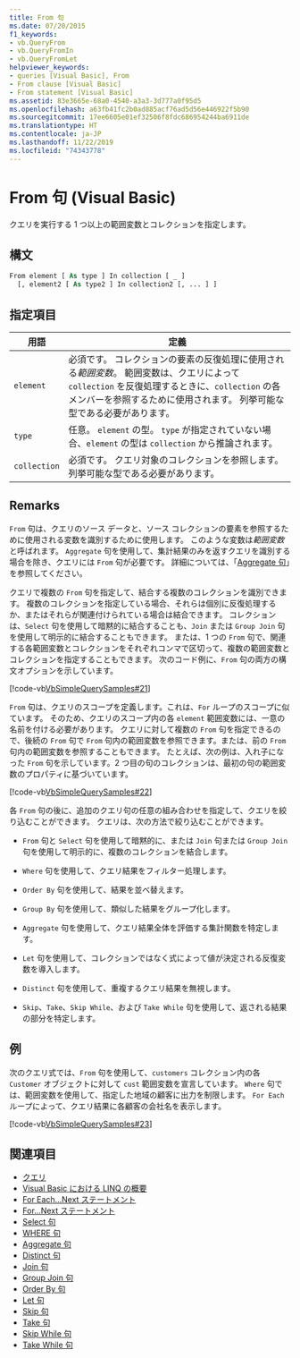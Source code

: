```yaml
---
title: From 句
ms.date: 07/20/2015
f1_keywords:
- vb.QueryFrom
- vb.QueryFromIn
- vb.QueryFromLet
helpviewer_keywords:
- queries [Visual Basic], From
- From clause [Visual Basic]
- From statement [Visual Basic]
ms.assetid: 83e3665e-68a0-4540-a3a3-3d777a0f95d5
ms.openlocfilehash: a63fb41fc2b0ad885acf76ad5d56e446922f5b90
ms.sourcegitcommit: 17ee6605e01ef32506f8fdc686954244ba6911de
ms.translationtype: HT
ms.contentlocale: ja-JP
ms.lasthandoff: 11/22/2019
ms.locfileid: "74343778"
---
```

# <a name="from-clause-visual-basic"></a>From 句 (Visual Basic)
クエリを実行する 1 つ以上の範囲変数とコレクションを指定します。  
  
## <a name="syntax"></a>構文  
  
```vb  
From element [ As type ] In collection [ _ ]  
  [, element2 [ As type2 ] In collection2 [, ... ] ]  
```  
  
## <a name="parts"></a>指定項目  
  
|用語|定義|  
|---|---|  
|`element`|必須です。 コレクションの要素の反復処理に使用される*範囲変数*。 範囲変数は、クエリによって `collection` を反復処理するときに、`collection` の各メンバーを参照するために使用されます。 列挙可能な型である必要があります。|  
|`type`|任意。 `element` の型。 `type` が指定されていない場合、`element` の型は `collection` から推論されます。|  
|`collection`|必須です。 クエリ対象のコレクションを参照します。 列挙可能な型である必要があります。|  
  
## <a name="remarks"></a>Remarks  
 `From` 句は、クエリのソース データと、ソース コレクションの要素を参照するために使用される変数を識別するために使用します。 このような変数は*範囲変数*と呼ばれます。 `Aggregate` 句を使用して、集計結果のみを返すクエリを識別する場合を除き、クエリには `From` 句が必要です。 詳細については、「[Aggregate 句](../../../visual-basic/language-reference/queries/aggregate-clause.md)」を参照してください。  
  
 クエリで複数の `From` 句を指定して、結合する複数のコレクションを識別できます。 複数のコレクションを指定している場合、それらは個別に反復処理するか、またはそれらが関連付けられている場合は結合できます。 コレクションは、`Select` 句を使用して暗黙的に結合することも、`Join` または `Group Join` 句を使用して明示的に結合することもできます。 または、1 つの `From` 句で、関連する各範囲変数とコレクションをそれぞれコンマで区切って、複数の範囲変数とコレクションを指定することもできます。 次のコード例に、`From` 句の両方の構文オプションを示しています。  
  
 [!code-vb[VbSimpleQuerySamples#21](~/samples/snippets/visualbasic/VS_Snippets_VBCSharp/VbSimpleQuerySamples/VB/QuerySamples1.vb#21)]  
  
 `From` 句は、クエリのスコープを定義します。これは、`For` ループのスコープに似ています。 そのため、クエリのスコープ内の各 `element` 範囲変数には、一意の名前を付ける必要があります。 クエリに対して複数の `From` 句を指定できるので、後続の `From` 句で `From` 句内の範囲変数を参照できます。または、前の `From` 句内の範囲変数を参照することもできます。 たとえば、次の例は、入れ子になった `From` 句を示しています。2 つ目の句のコレクションは、最初の句の範囲変数のプロパティに基づいています。  
  
 [!code-vb[VbSimpleQuerySamples#22](~/samples/snippets/visualbasic/VS_Snippets_VBCSharp/VbSimpleQuerySamples/VB/QuerySamples1.vb#22)]  
  
 各 `From` 句の後に、追加のクエリ句の任意の組み合わせを指定して、クエリを絞り込むことができます。 クエリは、次の方法で絞り込むことができます。  
  
- `From` 句と `Select` 句を使用して暗黙的に、または `Join` 句または `Group Join` 句を使用して明示的に、複数のコレクションを結合します。  
  
- `Where` 句を使用して、クエリ結果をフィルター処理します。  
  
- `Order By` 句を使用して、結果を並べ替えます。  
  
- `Group By` 句を使用して、類似した結果をグループ化します。  
  
- `Aggregate` 句を使用して、クエリ結果全体を評価する集計関数を特定します。  
  
- `Let` 句を使用して、コレクションではなく式によって値が決定される反復変数を導入します。  
  
- `Distinct` 句を使用して、重複するクエリ結果を無視します。  
  
- `Skip`、`Take`、`Skip While`、および `Take While` 句を使用して、返される結果の部分を特定します。  
  
## <a name="example"></a>例  
 次のクエリ式では、`From` 句を使用して、`customers` コレクション内の各 `Customer` オブジェクトに対して `cust` 範囲変数を宣言しています。 `Where` 句では、範囲変数を使用して、指定した地域の顧客に出力を制限します。 `For Each` ループによって、クエリ結果に各顧客の会社名を表示します。  
  
 [!code-vb[VbSimpleQuerySamples#23](~/samples/snippets/visualbasic/VS_Snippets_VBCSharp/VbSimpleQuerySamples/VB/QuerySamples1.vb#23)]  
  
## <a name="see-also"></a>関連項目

- [クエリ](../../../visual-basic/language-reference/queries/index.md)
- [Visual Basic における LINQ の概要](../../../visual-basic/programming-guide/language-features/linq/introduction-to-linq.md)
- [For Each...Next ステートメント](../../../visual-basic/language-reference/statements/for-each-next-statement.md)
- [For...Next ステートメント](../../../visual-basic/language-reference/statements/for-next-statement.md)
- [Select 句](../../../visual-basic/language-reference/queries/select-clause.md)
- [WHERE 句](../../../visual-basic/language-reference/queries/where-clause.md)
- [Aggregate 句](../../../visual-basic/language-reference/queries/aggregate-clause.md)
- [Distinct 句](../../../visual-basic/language-reference/queries/distinct-clause.md)
- [Join 句](../../../visual-basic/language-reference/queries/join-clause.md)
- [Group Join 句](../../../visual-basic/language-reference/queries/group-join-clause.md)
- [Order By 句](../../../visual-basic/language-reference/queries/order-by-clause.md)
- [Let 句](../../../visual-basic/language-reference/queries/let-clause.md)
- [Skip 句](../../../visual-basic/language-reference/queries/skip-clause.md)
- [Take 句](../../../visual-basic/language-reference/queries/take-clause.md)
- [Skip While 句](../../../visual-basic/language-reference/queries/skip-while-clause.md)
- [Take While 句](../../../visual-basic/language-reference/queries/take-while-clause.md)
